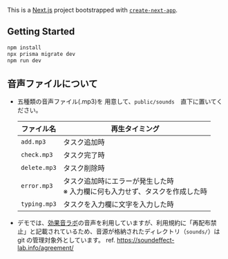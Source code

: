 This is a [Next.js](https://nextjs.org) project bootstrapped with [`create-next-app`](https://nextjs.org/docs/app/api-reference/cli/create-next-app).

## Getting Started

```bash
npm install
npx prisma migrate dev
npm run dev
```

## 音声ファイルについて

- 五種類の音声ファイル(.mp3)を 用意して、`public/sounds`　直下に置いてください。

  | ファイル名   | 再生タイミング                                                                   |
  | ------------ | -------------------------------------------------------------------------------- |
  | `add.mp3`    | タスク追加時                                                                     |
  | `check.mp3`  | タスク完了時                                                                     |
  | `delete.mp3` | タスク削除時                                                                     |
  | `error.mp3`  | タスク追加時にエラーが発生した時 <br> ※ 入力欄に何も入力せず、タスクを作成した時 |
  | `typing.mp3` | タスクを入力欄に文字を入力した時                                                 |

- デモでは、[効果音ラボ](https://soundeffect-lab.info/)の音声を利用していますが、利用規約に「再配布禁止」と記載されているため、音源が格納されたディレクトリ（`sounds/`）は git の管理対象外としています。
  ref. https://soundeffect-lab.info/agreement/
